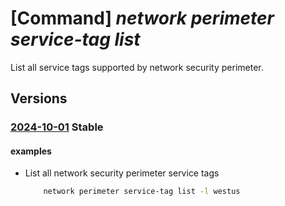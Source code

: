 # [Command] _network perimeter service-tag list_

List all service tags supported by network security perimeter.

## Versions

### [2024-10-01](/Resources/mgmt-plane/L3N1YnNjcmlwdGlvbnMve30vcHJvdmlkZXJzL21pY3Jvc29mdC5uZXR3b3JrL2xvY2F0aW9ucy97fS9uc3BzZXJ2aWNldGFncw==/2024-10-01.xml) **Stable**

<!-- mgmt-plane /subscriptions/{}/providers/microsoft.network/locations/{}/nspservicetags 2024-10-01 -->

#### examples

- List all network security perimeter service tags
    ```bash
        network perimeter service-tag list -l westus
    ```
